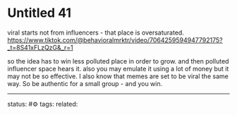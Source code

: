 # Untitled 41
viral starts not from influencers - that place is oversaturated.
https://www.tiktok.com/@behavioralmrktr/video/7064259594947792175?_t=8S41xFLzQzG&_r=1

so the idea has to win less polluted place in order to grow.
and then polluted influencer space hears it.
also you may emulate it using a lot of money but it may not be so effective.
I also know that memes are set to be viral the same way.
So be authentic for a small group - and you win.

---
status: #⚙️ 
tags: 
related: 